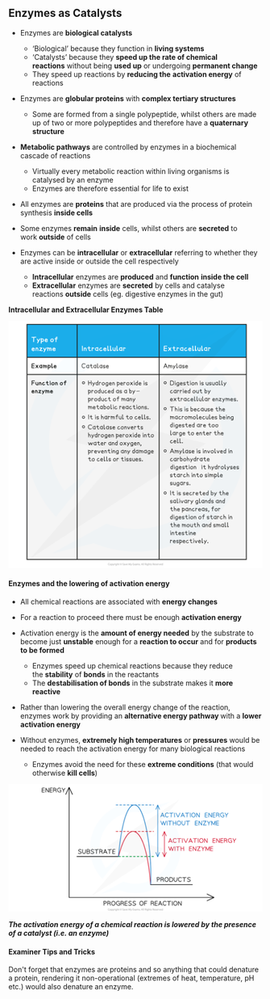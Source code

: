 Enzymes as Catalysts
--------------------

* Enzymes are <b>biological catalysts</b>

  + ‘Biological’ because they function in <b>living systems</b>
  + ‘Catalysts’ because they <b>speed up the rate of chemical reactions</b> without being <b>used up</b> or undergoing <b>permanent change</b>
  + They speed up reactions by <b>reducing the</b> <b>activation energy</b> of reactions

* Enzymes are <b>globular proteins</b> with <b>complex tertiary structures</b>

  + Some are formed from a single polypeptide, whilst others are made up of two or more polypeptides and therefore have a <b>quaternary structure</b>
* <b>Metabolic pathways</b> are controlled by enzymes in a biochemical cascade of reactions

  + Virtually every metabolic reaction within living organisms is catalysed by an enzyme
  + Enzymes are therefore essential for life to exist
* All enzymes are <b>proteins</b> that are produced via the process of protein synthesis <b>inside cells</b>
* Some enzymes <b>remain</b> <b>inside</b> cells, whilst others are <b>secreted</b> to work <b>outside</b> of cells
* Enzymes can be <b>intracellular</b> or <b>extracellular</b> referring to whether they are active inside or outside the cell respectively

  + <b>Intracellular</b> enzymes are <b>produced</b> and <b>function</b> <b>inside the cell</b>
  + <b>Extracellular</b> enzymes are <b>secreted</b> by cells and catalyse reactions <b>outside</b> cells (eg. digestive enzymes in the gut)

<b>Intracellular and Extracellular Enzymes Table</b>

![Enzymes table](Enzymes-table.png)

#### Enzymes and the lowering of activation energy

* All chemical reactions are associated with <b>energy changes</b>
* For a reaction to proceed there must be enough <b>activation energy</b>
* Activation energy is the <b>amount of energy needed</b> by the substrate to become just <b>unstable</b> enough for a <b>reaction to occur</b> and for <b>products to be formed</b>

  + Enzymes speed up chemical reactions because they reduce the <b>stability</b> of <b>bonds</b> in the reactants
  + The <b>destabilisation of bonds</b> in the substrate makes it <b>more reactive</b>
* Rather than lowering the overall energy change of the reaction, enzymes work by providing an <b>alternative energy pathway </b>with a <b>lower activation energy</b>
* Without enzymes, <b>extremely high temperatures</b> or <b>pressures</b> would be needed to reach the activation energy for many biological reactions

  + Enzymes avoid the need for these <b>extreme conditions</b> (that would otherwise <b>kill cells</b>)

![enzymes--activation-energy](enzymes--activation-energy.png)

<i><b>The activation energy of a chemical reaction is lowered by the presence of a catalyst (i.e. an enzyme)</b></i>

#### Examiner Tips and Tricks

Don't forget that enzymes are proteins and so anything that could denature a protein, rendering it non-operational (extremes of heat, temperature, pH etc.) would also denature an enzyme.
